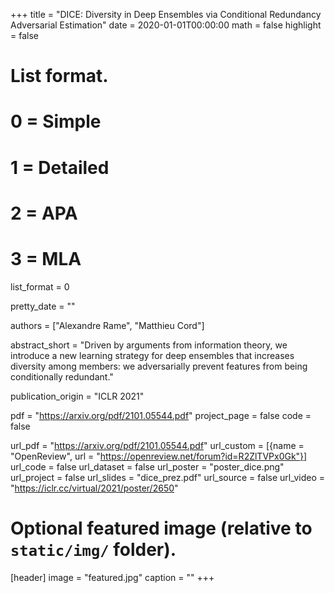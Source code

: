 +++
title = "DICE: Diversity in Deep Ensembles via Conditional Redundancy Adversarial Estimation"
date = 2020-01-01T00:00:00
math = false
highlight = false

# List format.
#   0 = Simple
#   1 = Detailed
#   2 = APA
#   3 = MLA
list_format = 0

pretty_date = ""

authors = ["Alexandre Rame", "Matthieu Cord"]

abstract_short = "Driven by arguments from information theory, we introduce a new learning strategy for deep ensembles that increases diversity among members: we adversarially prevent features from being conditionally redundant."

publication_origin = "ICLR 2021"

pdf = "https://arxiv.org/pdf/2101.05544.pdf"
project_page = false
code = false

url_pdf = "https://arxiv.org/pdf/2101.05544.pdf"
url_custom = [{name = "OpenReview", url = "https://openreview.net/forum?id=R2ZlTVPx0Gk"}]
url_code = false
url_dataset = false
url_poster = "poster_dice.png"
url_project = false
url_slides = "dice_prez.pdf"
url_source = false
url_video = "https://iclr.cc/virtual/2021/poster/2650"

# Optional featured image (relative to `static/img/` folder).
[header]
image = "featured.jpg"
caption = ""
+++
